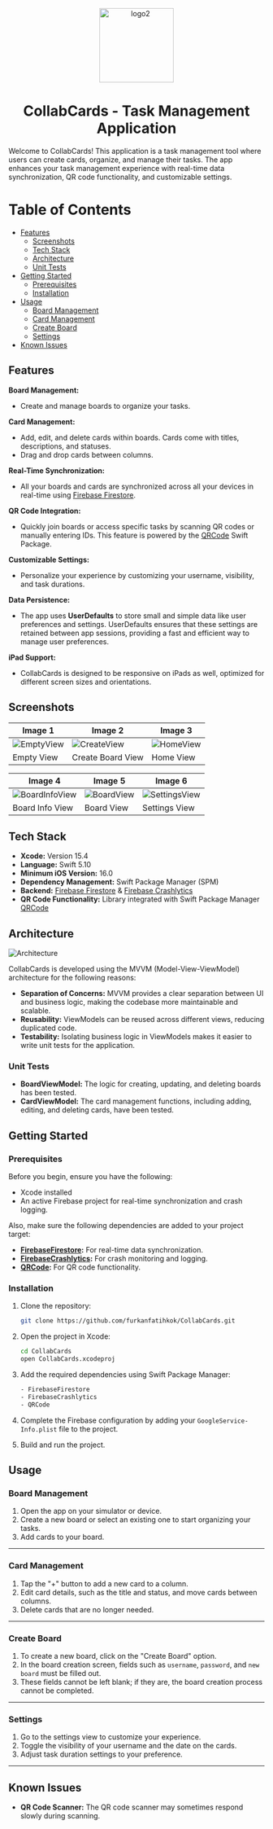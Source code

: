 <p align="center">
  <img width="146" alt="logo2" src="https://github.com/user-attachments/assets/1df27585-a891-468c-b23c-4ba128d1d3e9">
</p>

<div align="center">
  <h1>CollabCards - Task Management Application</h1>
</div>

Welcome to CollabCards! This application is a task management tool where users can create cards, organize, and manage their tasks. The app enhances your task management experience with real-time data synchronization, QR code functionality, and customizable settings.

# Table of Contents
- [Features](#features)
  - [Screenshots](#screenshots)
  - [Tech Stack](#tech-stack)
  - [Architecture](#architecture)
  - [Unit Tests](#unit-tests)
- [Getting Started](#getting-started)
  - [Prerequisites](#prerequisites)
  - [Installation](#installation)
- [Usage](#usage)
  - [Board Management](#board-management)
  - [Card Management](#card-management)
  - [Create Board](#create-board)
  - [Settings](#settings)
- [Known Issues](#known-issues)

## Features

**Board Management:**
- Create and manage boards to organize your tasks.
  
**Card Management:**
- Add, edit, and delete cards within boards. Cards come with titles, descriptions, and statuses.
- Drag and drop cards between columns.

**Real-Time Synchronization:**
- All your boards and cards are synchronized across all your devices in real-time using [Firebase Firestore](https://firebase.google.com/).
  
**QR Code Integration:**
- Quickly join boards or access specific tasks by scanning QR codes or manually entering IDs. This feature is powered by the [QRCode](https://github.com/EFPrefix/EFQRCode) Swift Package.

**Customizable Settings:**
- Personalize your experience by customizing your username, visibility, and task durations.
  
**Data Persistence:**
- The app uses **UserDefaults** to store small and simple data like user preferences and settings. UserDefaults ensures that these settings are retained between app sessions, providing a fast and efficient way to manage user preferences.

**iPad Support:**
- CollabCards is designed to be responsive on iPads as well, optimized for different screen sizes and orientations.

## Screenshots

| Image 1                | Image 2                | Image 3                |
|------------------------|------------------------|------------------------|
| ![EmptyView](https://github.com/user-attachments/assets/abf018cc-28eb-4a32-a972-df663b99679f) | ![CreateView](https://github.com/user-attachments/assets/09926689-e3ee-41e1-8d7f-c049d58c658e) | ![HomeView](https://github.com/user-attachments/assets/6338ea75-6149-4aaa-80a9-5b800ca9a7a5) |
| Empty View | Create Board View | Home View |

| Image 4                | Image 5                | Image 6                |
|------------------------|------------------------|------------------------|
| ![BoardInfoView](https://github.com/user-attachments/assets/c2248d16-4574-4a3b-9805-b32f148864e3) | ![BoardView](https://github.com/user-attachments/assets/7897438c-bf5f-4093-826c-e36c2c666ad4) | ![SettingsView](https://github.com/user-attachments/assets/159df1d6-c71e-412f-8f10-a800787e8cc1) |
| Board Info View | Board View | Settings View |

## Tech Stack

- **Xcode:** Version 15.4
- **Language:** Swift 5.10
- **Minimum iOS Version:** 16.0
- **Dependency Management:** Swift Package Manager (SPM)
- **Backend:** [Firebase Firestore](https://firebase.google.com/) & [Firebase Crashlytics](https://firebase.google.com/)
- **QR Code Functionality:** Library integrated with Swift Package Manager [QRCode](https://github.com/EFPrefix/EFQRCode)

## Architecture

![Architecture](https://github.com/user-attachments/assets/16c2195c-c32a-4d10-897a-df4685d2ab14)

CollabCards is developed using the MVVM (Model-View-ViewModel) architecture for the following reasons:

- **Separation of Concerns:** MVVM provides a clear separation between UI and business logic, making the codebase more maintainable and scalable.
- **Reusability:** ViewModels can be reused across different views, reducing duplicated code.
- **Testability:** Isolating business logic in ViewModels makes it easier to write unit tests for the application.

### Unit Tests

- **BoardViewModel:** The logic for creating, updating, and deleting boards has been tested.
- **CardViewModel:** The card management functions, including adding, editing, and deleting cards, have been tested.

## Getting Started

### Prerequisites

Before you begin, ensure you have the following:

- Xcode installed
- An active Firebase project for real-time synchronization and crash logging.

Also, make sure the following dependencies are added to your project target:

- **[FirebaseFirestore](https://firebase.google.com/):** For real-time data synchronization.
- **[FirebaseCrashlytics](https://firebase.google.com/):** For crash monitoring and logging.
- **[QRCode](https://github.com/EFPrefix/EFQRCode):** For QR code functionality.

### Installation

1. Clone the repository:

    ```bash
    git clone https://github.com/furkanfatihkok/CollabCards.git
    ```

2. Open the project in Xcode:

    ```bash
    cd CollabCards
    open CollabCards.xcodeproj
    ```
3. Add the required dependencies using Swift Package Manager:

   ```bash
   - FirebaseFirestore
   - FirebaseCrashlytics
   - QRCode
    ```

4. Complete the Firebase configuration by adding your `GoogleService-Info.plist` file to the project.

5. Build and run the project.

## Usage

### Board Management

1. Open the app on your simulator or device.
2. Create a new board or select an existing one to start organizing your tasks.
3. Add cards to your board.
---

### Card Management 

1. Tap the "+" button to add a new card to a column.
2. Edit card details, such as the title and status, and move cards between columns.
3. Delete cards that are no longer needed.
---

### Create Board

1. To create a new board, click on the "Create Board" option.
2. In the board creation screen, fields such as `username`, `password`, and `new board` must be filled out.
3. These fields cannot be left blank; if they are, the board creation process cannot be completed.
---

### Settings

1. Go to the settings view to customize your experience.
2. Toggle the visibility of your username and the date on the cards.
3. Adjust task duration settings to your preference.
---

## Known Issues

- **QR Code Scanner:** The QR code scanner may sometimes respond slowly during scanning.
